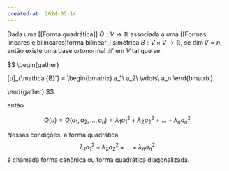 ```yaml
---
created-at: 2024-05-14
---
```


Dada uma [[Forma quadrática]] $Q: V \to \mathbb{R}$ associada a uma [[Formas lineares e bilineares|forma bilinear]] simétrica $B: V \times V \to \mathbb{R}$, se $\dim V = n$, então existe uma base ortonormal $\mathcal{B}'$ em $V$ tal que se:

$$
\begin{gather}

  [u]_{\mathcal{B}'} =
  \begin{bmatrix}
    a_1\\
    a_2\\
    \vdots\\
    a_n
  \end{bmatrix}

\end{gather}
$$

então

$$Q(u) = Q(a_1, a_2, \dots, a_n) = \lambda_1 a_1^2 + \lambda_2 a_2^2 + \dots + \lambda_n a_n^2$$

Nessas condições, a forma quadrática $$\lambda_1 a_1^2 + \lambda_2 a_2^2 + \dots + \lambda_n a_n^2$$ é chamada forma canônica ou forma quadrática diagonalizada.
